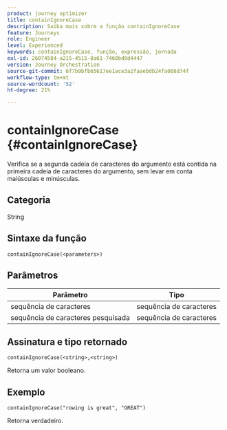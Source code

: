 ```yaml
---
product: journey optimizer
title: containIgnoreCase
description: Saiba mais sobre a função containIgnoreCase
feature: Journeys
role: Engineer
level: Experienced
keywords: containIgnoreCase, função, expressão, jornada
exl-id: 26074584-a215-4515-8a61-7460bd9d4447
version: Journey Orchestration
source-git-commit: 6f7b9bfb65617ee1ace3a2faaebdb24fa068d74f
workflow-type: tm+mt
source-wordcount: '52'
ht-degree: 21%

---
```


# containIgnoreCase {#containIgnoreCase}

Verifica se a segunda cadeia de caracteres do argumento está contida na primeira cadeia de caracteres do argumento, sem levar em conta maiúsculas e minúsculas.

## Categoria

String

## Sintaxe da função

`containIgnoreCase(<parameters>)`

## Parâmetros

| Parâmetro | Tipo |
|-----------|------------------|
| sequência de caracteres | sequência de caracteres |
| sequência de caracteres pesquisada | sequência de caracteres |

## Assinatura e tipo retornado

`containIgnoreCase(<string>,<string>)`

Retorna um valor booleano.

## Exemplo

`containIgnoreCase("rowing is great", "GREAT")`

Retorna verdadeiro.
